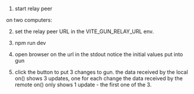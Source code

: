 1. start relay peer

on two computers:

2. set the relay peer URL in the VITE_GUN_RELAY_URL env.

3. npm run dev

4. open browser on the url in the stdout
   notice the initial values put into gun

6. click the button to put 3 changes to gun.
   the data received by the local on() shows 3 updates, one for each change
   the data received by the remote on() only shows 1 update - the first one of the 3.
